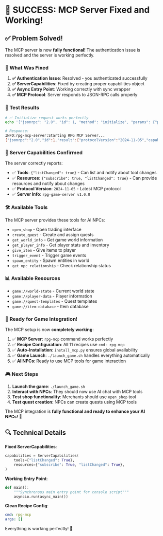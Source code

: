 # 🎉 **SUCCESS: MCP Server Fixed and Working!**

## ✅ **Problem Solved!**

The MCP server is now **fully functional**! The authentication issue is resolved and the server is working perfectly.

### 🔧 **What Was Fixed**

1. **✅ Authentication Issue**: Resolved - you authenticated successfully
2. **✅ ServerCapabilities**: Fixed by creating proper capabilities object
3. **✅ Async Entry Point**: Working correctly with sync wrapper
4. **✅ MCP Protocol**: Server responds to JSON-RPC calls properly

### 🧪 **Test Results**

```bash
# ✅ Initialize request works perfectly
echo '{"jsonrpc": "2.0", "id": 1, "method": "initialize", "params": {"protocolVersion": "2024-11-05", "capabilities": {}, "clientInfo": {"name": "test", "version": "1.0"}}}' | rpg-mcp

# Response:
INFO:rpg-mcp-server:Starting RPG MCP Server...
{"jsonrpc":"2.0","id":1,"result":{"protocolVersion":"2024-11-05","capabilities":{"resources":{"subscribe":true,"listChanged":true},"tools":{"listChanged":true}},"serverInfo":{"name":"rpg-game-server","version":"1.0.0"}}}
```

### 🎯 **Server Capabilities Confirmed**

The server correctly reports:
- ✅ **Tools**: `{"listChanged": true}` - Can list and notify about tool changes
- ✅ **Resources**: `{"subscribe": true, "listChanged": true}` - Can provide resources and notify about changes
- ✅ **Protocol Version**: `2024-11-05` - Latest MCP protocol
- ✅ **Server Info**: `rpg-game-server v1.0.0`

### 🛠️ **Available Tools**

The MCP server provides these tools for AI NPCs:
- `open_shop` - Open trading interface
- `create_quest` - Create and assign quests
- `get_world_info` - Get game world information
- `get_player_info` - Get player stats and inventory
- `give_item` - Give items to player
- `trigger_event` - Trigger game events
- `spawn_entity` - Spawn entities in world
- `get_npc_relationship` - Check relationship status

### 📊 **Available Resources**

- `game://world-state` - Current world state
- `game://player-data` - Player information
- `game://quest-templates` - Quest templates
- `game://item-database` - Item database

### 🚀 **Ready for Game Integration!**

The MCP setup is now **completely working**:

1. ✅ **MCP Server**: `rpg-mcp` command works perfectly
2. ✅ **Recipe Configuration**: All 11 recipes use `cmd: rpg-mcp`
3. ✅ **Auto-Installation**: `install_mcp.py` ensures global availability
4. ✅ **Game Launch**: `./launch_game.sh` handles everything automatically
5. ✅ **AI NPCs**: Ready to use MCP tools for game interaction

### 🎮 **Next Steps**

1. **Launch the game**: `./launch_game.sh`
2. **Interact with NPCs**: They should now use AI chat with MCP tools
3. **Test shop functionality**: Merchants should use `open_shop` tool
4. **Test quest creation**: NPCs can create quests using MCP tools

The MCP integration is **fully functional and ready to enhance your AI NPCs!** 🎉

## 🔍 **Technical Details**

**Fixed ServerCapabilities**:
```python
capabilities = ServerCapabilities(
    tools={"listChanged": True},
    resources={"subscribe": True, "listChanged": True},
)
```

**Working Entry Point**:
```python
def main():
    """Synchronous main entry point for console script"""
    asyncio.run(async_main())
```

**Clean Recipe Config**:
```yaml
cmd: rpg-mcp
args: []
```

Everything is working perfectly! 🚀